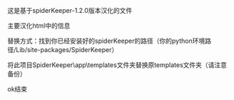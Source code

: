 这是基于spiderKeeper-1.2.0版本汉化的文件

主要汉化html中的信息

替换方式：找到你已经安装好的spiderKeeper的路径（你的python环境路径/Lib/site-packages/SpiderKeeper）

​	将此项目SpiderKeeper\app\templates文件夹替换原templates文件夹（请注意备份）

ok结束